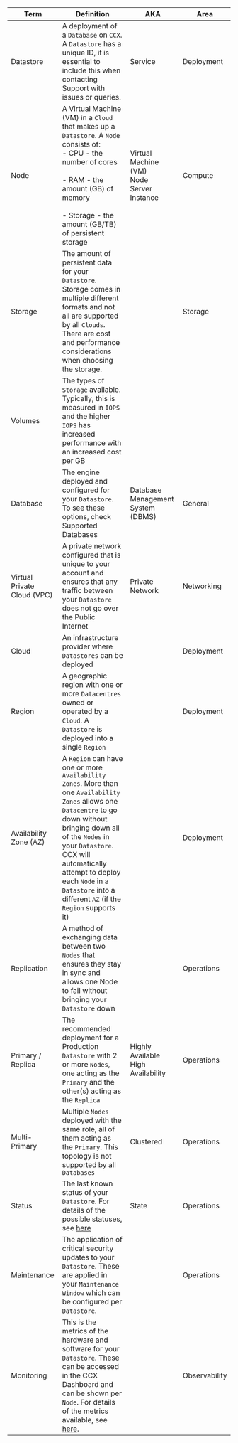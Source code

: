 <!-- Parent: CCX-Docs --> 
<!-- Parent: End-Users --> 
<!-- Title: Glossary --> 

| **Term** | **Definition** | **AKA** | **Area** |
| -------- | ------------- | --------- | -------- |
| Datastore | A deployment of a `Database` on `CCX`. A `Datastore` has a unique ID, it is essential to include this when contacting Support with issues or queries. | Service | Deployment |
| Node | A Virtual Machine (VM) in a `Cloud` that makes up a `Datastore`. A `Node` consists of:<br/>- CPU - the number of cores <br/>  <br/>- RAM - the amount (GB) of memory<br/>  <br/>- Storage - the amount (GB/TB) of persistent storage | Virtual Machine (VM)<br/>Node<br/>Server<br/>Instance | Compute |
| Storage | The amount of persistent data for your `Datastore`.<br/>Storage comes in multiple different formats and not all are supported by all `Clouds`. There are cost and performance considerations when choosing the storage. |  | Storage |
| Volumes | The types of `Storage` available. Typically, this is measured in `IOPS` and the higher `IOPS` has increased performance with an increased cost per GB |  |  |
| Database | The engine deployed and configured for your `Datastore`. To see these options, check Supported Databases | Database Management System (DBMS) | General |
| Virtual Private Cloud (VPC) | A private network configured that is unique to your account and ensures that any traffic between your `Datastore` does not go over the Public Internet | Private Network | Networking |
| Cloud | An infrastructure provider where `Datastores` can be deployed |  | Deployment |
| Region | A geographic region with one or more `Datacentres` owned or operated by a `Cloud`. A `Datastore` is deployed into a single `Region` |  | Deployment |
| Availability Zone (AZ) | A `Region` can have one or more `Availability Zones`. More than one `Availability Zones` allows one `Datacentre` to go down without bringing down all of the `Nodes` in your `Datastore`.<br/>CCX will automatically attempt to deploy each `Node` in a `Datastore` into a different `AZ` (if the `Region` supports it) |  | Deployment |
| Replication | A method of exchanging data between two `Nodes` that ensures they stay in sync and allows one Node to fail without bringing your `Datastore` down |  | Operations |
| Primary / Replica | The recommended deployment for a Production `Datastore` with 2 or more `Nodes`, one acting as the `Primary` and the other(s) acting as the `Replica` | Highly Available<br/>High Availability | Operations |
| Multi-Primary | Multiple `Nodes` deployed with the same role, all of them acting as the `Primary`. This topology is not supported by all `Databases` | Clustered | Operations |
| Status | The last known status of your `Datastore`. For details of the possible statuses, see [here](./Datastore-Statuses.md) | State | Operations |
| Maintenance | The application of critical security updates to your `Datastore`. These are applied in your `Maintenance Window` which can be configured per `Datastore`. |  | Operations |
| Monitoring | This is the metrics of the hardware and software for your `Datastore`. These can be accessed in the CCX Dashboard and can be shown per `Node`. For details of the metrics available, see [here](./Observability/Metrics/README.md). |  | Observability |
